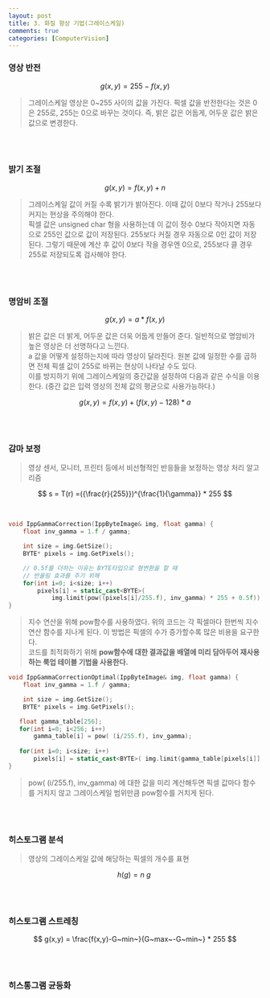 ```yaml
---
layout: post
title: 3. 화질 향상 기법(그레이스케일)
comments: true
categories: [ComputerVision]
---
```


### 영상 반전

$$
g(x,y) = 255-f(x,y)
$$

> 그레이스케일 영상은 0~255 사이의 값을 가진다. 픽셀 값을 반전한다는 것은 0은 255로, 255는 0으로 바꾸는 것이다. 즉, 밝은 값은 어둡게, 어두운 값은 밝은 값으로 변경한다. 

<br/><br/>

### 밝기 조절

$$
g(x,y) = f(x,y) + n
$$

> 그레이스케일 값이 커질 수록 밝기가 밝아진다. 이때 값이 0보다 작거나 255보다 커지는 현상을 주의해야 한다. <br/> 픽셀 값은 unsigned char 형을 사용하는데 이 값이 정수 0보다 작아지면 자동으로 255인 값으로 값이 저장된다. 255보다 커질 경우 자동으로 0인 값이 저장된다. 그렇기 때문에 계산 후 값이 0보다 작을 경우엔 0으로, 255보다 클 경우 255로 저장되도록 검사해야 한다. 

<br/><br/>

### 명암비 조절

$$
g(x,y) = a * f(x,y)
$$

> 밝은 값은 더 밝게, 어두운 값은 더욱 어둡게 만들어 준다. 일반적으로 명암비가 높은 영상은 더 선명하다고 느낀다. <br/> a 값을 어떻게 설정하는지에 따라 영상이 달라진다. 원본 값에 일정한 수를 곱하면 전체 픽셀 값이 255로 바뀌는 현상이 나타날 수도 있다. <br/> 이를 방지하기 위에 그레이스케일의 중간값을 설정하여 다음과 같은 수식을 이용한다. (중간 값은 입력 영상의 전체 값의 평균으로 사용가능하다.)<br/>

$$
g(x,y) = f(x,y) + (f(x,y)-128) * a
$$

<br/><br/>

### 감마 보정

> 영상 센서, 모니터, 프린터 등에서 비선형적인 반응들을 보정하는 영상 처리 알고리즘

$$
s = T(r) =({\frac{r}{255}})^{\frac{1}{\gamma}} * 255
$$

<br/>

~~~c++
void IppGammaCorrection(IppByteImage& img, float gamma) {
    float inv_gamma = 1.f / gamma;

    int size = img.GetSize();
    BYTE* pixels = img.GetPixels();

    // 0.5f를 더하는 이유는 BYTE타입으로 형변환을 할 때
    // 반올림 효과를 주기 위해
    for(int i=0; i<size; i++)
        pixels[i] = static_cast<BYTE>(
            img.limit(pow((pixels[i]/255.f), inv_gamma) * 255 + 0.5f));
}
~~~

> 지수 연산을 위해 pow함수를 사용하였다. 위의 코드는 각 픽셀마다 한번씩 지수연산 함수를 지나게 된다. 이 방법은 픽셀의 수가 증가할수록 많은 비용을 요구한다. <br/> 코드를 최적화하기 위해 **pow함수에 대한 결과값을 배열에 미리 담아두어 재사용하는 룩업 테이블 기법을 사용한다.**

~~~c++
void IppGammaCorrectionOptimal(IppByteImage& img, float gamma) {
    float inv_gamma = 1.f / gamma;

    int size = img.GetSize();
    BYTE* pixels = img.GetPixels();

   float gamma_table[256];
   for(int i=0; i<256; i++)
       gamma_table[i] = pow( (i/255.f), inv_gamma);
   
   for(int i=0; i<size; i++)
       pixels[i] = static_cast<BYTE>( img.limit(gamma_table[pixels[i]] * 255 + 0.5f));
}
~~~~

> pow( (i/255.f), inv_gamma) 에 대한 값을 미리 계산해두면 픽셀 값마다 함수를 거치지 않고 그레이스케일 범위만큼 pow함수를 거치게 된다. 

<br/><br/>

### 히스토그램 분석

> 영상의 그레이스케일 값에 해당하는 픽셀의 개수를 표현

$$
h(g) = n~g~
$$

<br/><br/>

### 히스토그램 스트레칭

$$
g(x,y) = \frac{f(x,y)-G~min~}{G~max~-G~min~} * 255
$$

<br/><br/>

### 히스통그램 균등화
